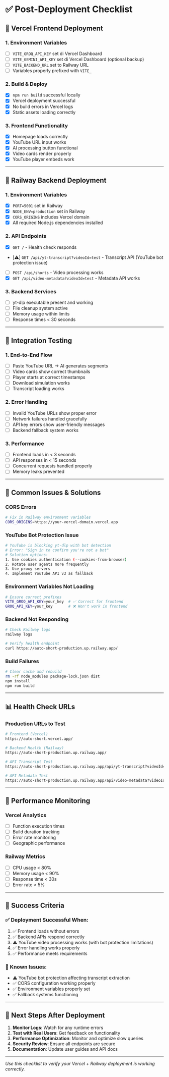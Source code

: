 # ✅ **Post-Deployment Checklist**

## 🚀 **Vercel Frontend Deployment**

### **1. Environment Variables**

- [ ] `VITE_GROQ_API_KEY` set di Vercel Dashboard
- [ ] `VITE_GEMINI_API_KEY` set di Vercel Dashboard (optional backup)
- [ ] `VITE_BACKEND_URL` set to Railway URL
- [ ] Variables properly prefixed with `VITE_`

### **2. Build & Deploy**

- [x] `npm run build` successful locally
- [x] Vercel deployment successful
- [x] No build errors in Vercel logs
- [x] Static assets loading correctly

### **3. Frontend Functionality**

- [x] Homepage loads correctly
- [x] YouTube URL input works
- [x] AI processing button functional
- [x] Video cards render properly
- [x] YouTube player embeds work

---

## 🚂 **Railway Backend Deployment**

### **1. Environment Variables**

- [x] `PORT=5001` set in Railway
- [x] `NODE_ENV=production` set in Railway
- [x] `CORS_ORIGINS` includes Vercel domain
- [x] All required Node.js dependencies installed

### **2. API Endpoints**

- [x] `GET /` - Health check responds
- [⚠️] `GET /api/yt-transcript?videoId=test` - Transcript API (YouTube bot protection issue)
- [ ] `POST /api/shorts` - Video processing works
- [x] `GET /api/video-metadata?videoId=test` - Metadata API works

### **3. Backend Services**

- [ ] yt-dlp executable present and working
- [ ] File cleanup system active
- [ ] Memory usage within limits
- [ ] Response times < 30 seconds

---

## 🔗 **Integration Testing**

### **1. End-to-End Flow**

- [ ] Paste YouTube URL → AI generates segments
- [ ] Video cards show correct thumbnails
- [ ] Player starts at correct timestamps
- [ ] Download simulation works
- [ ] Transcript loading works

### **2. Error Handling**

- [ ] Invalid YouTube URLs show proper error
- [ ] Network failures handled gracefully
- [ ] API key errors show user-friendly messages
- [ ] Backend fallback system works

### **3. Performance**

- [ ] Frontend loads in < 3 seconds
- [ ] API responses in < 15 seconds
- [ ] Concurrent requests handled properly
- [ ] Memory leaks prevented

---

## 🐛 **Common Issues & Solutions**

### **CORS Errors**

```bash
# Fix in Railway environment variables
CORS_ORIGINS=https://your-vercel-domain.vercel.app
```

### **YouTube Bot Protection Issue**

```bash
# YouTube is blocking yt-dlp with bot detection
# Error: "Sign in to confirm you're not a bot"
# Solution options:
1. Use cookies authentication (--cookies-from-browser)
2. Rotate user agents more frequently
3. Use proxy servers
4. Implement YouTube API v3 as fallback
```

### **Environment Variables Not Loading**

```bash
# Ensure correct prefixes
VITE_GROQ_API_KEY=your_key  # ✅ Correct for frontend
GROQ_API_KEY=your_key       # ❌ Won't work in frontend
```

### **Backend Not Responding**

```bash
# Check Railway logs
railway logs

# Verify health endpoint
curl https://auto-short-production.up.railway.app/
```

### **Build Failures**

```bash
# Clear cache and rebuild
rm -rf node_modules package-lock.json dist
npm install
npm run build
```

---

## 📊 **Health Check URLs**

### **Production URLs to Test**

```bash
# Frontend (Vercel)
https://auto-short.vercel.app/

# Backend Health (Railway)
https://auto-short-production.up.railway.app/

# API Transcript Test
https://auto-short-production.up.railway.app/api/yt-transcript?videoId=dQw4w9WgXcQ

# API Metadata Test
https://auto-short-production.up.railway.app/api/video-metadata?videoId=dQw4w9WgXcQ
```

---

## 🔧 **Performance Monitoring**

### **Vercel Analytics**

- [ ] Function execution times
- [ ] Build duration tracking
- [ ] Error rate monitoring
- [ ] Geographic performance

### **Railway Metrics**

- [ ] CPU usage < 80%
- [ ] Memory usage < 90%
- [ ] Response time < 30s
- [ ] Error rate < 5%

---

## 🎯 **Success Criteria**

### **✅ Deployment Successful When:**

1. ✅ Frontend loads without errors
2. ✅ Backend APIs respond correctly
3. ⚠️ YouTube video processing works (with bot protection limitations)
4. ✅ Error handling works properly
5. ✅ Performance meets requirements

### **🚨 Known Issues:**

- ⚠️ YouTube bot protection affecting transcript extraction
- ✅ CORS configuration working properly
- ✅ Environment variables properly set
- ✅ Fallback systems functioning

---

## 📝 **Next Steps After Deployment**

1. **Monitor Logs**: Watch for any runtime errors
2. **Test with Real Users**: Get feedback on functionality
3. **Performance Optimization**: Monitor and optimize slow queries
4. **Security Review**: Ensure all endpoints are secure
5. **Documentation**: Update user guides and API docs

---

_Use this checklist to verify your Vercel + Railway deployment is working correctly._

